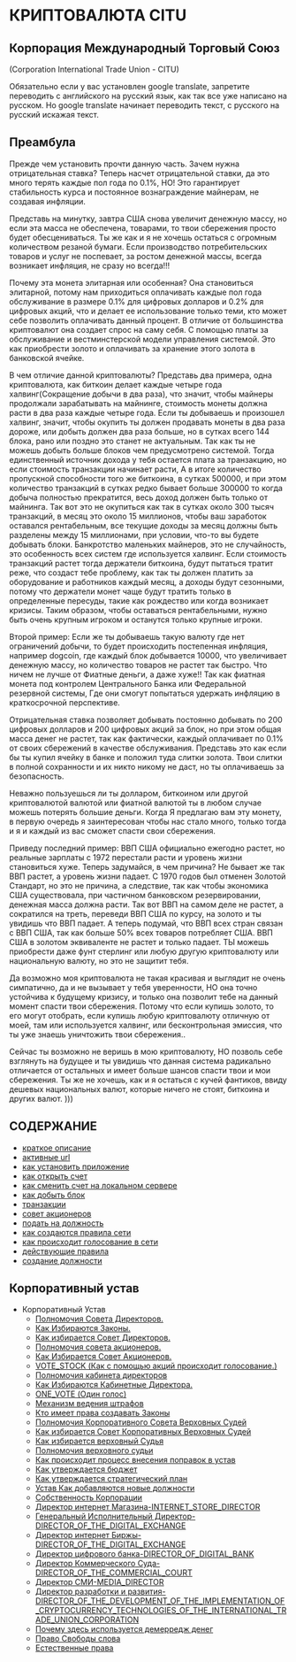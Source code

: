 # КРИПТОВАЛЮТА CITU
## Корпорация Международный Торговый Союз 
(Corporation International Trade Union - CITU)

Обязательно если у вас установлен google translate, запретите переводить с английского на русский язык, 
как так все уже написано на русском. Но google translate начинает переводить текст, с русского на русский искажая текст.

## Преамбула
Прежде чем установить прочти данную часть.
Зачем нужна отрицательная ставка?
Теперь насчет отрицательной ставки, да это много терять каждые пол года по 0.1%, НО!
Это гарантирует стабильность курса и постоянное вознаграждение майнерам, не создавая инфляции.

Представь на минутку, завтра США снова увеличит денежную массу, но если эта масса не обеспечена, товарами, то
твои сбережения просто будет обесцениваться. Ты же как и я не хочешь остаться с огромным количеством резаной бумаги.
Если производство потребительских товаров и услуг не поспевает, за ростом денежной массы, всегда возникает инфляция, не сразу но всегда!!!

Почему эта монета элитарная или особенная?
Она становиться элитарной, потому нам приходиться оплачивать каждые пол года обслуживание в размере 0.1% для цифровых долларов 
и 0.2% для цифровых акций, что и делает ее использование только теми, кто может себе позволить оплачивать данный процент.
В отличие от большинства криптовалют она создает спрос на саму себя. С помощью платы за обслуживание и вестминстерской модели 
управления системой. Это как приобрести золото и оплачивать за хранение этого золота в банковской ячейке.

В чем отличие данной криптовалюты?
Представь два примера, одна криптовалюта, как биткоин делает каждые четыре года халвинг(Сокращение добычи в два раза), что значит, 
чтобы майнеры продолжали зарабатывать на майнинге,
стоимость монеты должна расти в два раза каждые четыре года.
Если ты добываешь и произошел халвинг, значит, чтобы окупить ты должен продавать монеты в два раза дороже,
или добыть должен два раза больше, но в сутках всего 144 блока, рано или поздно это станет не актуальным.
Так как ты не можешь добыть больше блоков чем предусмотрено системой.
Тогда единственный источник дохода у тебя остается плата за транзакцию, но если стоимость транзакции начинает расти,
А в итоге количество пропускной способности того же биткоина, в сутках 500000, и при этом количество транзакций в сутках редко
бывает больше 300000 то когда добыча полностью прекратится, весь доход должен быть только от майнинга.
Так вот это не окупиться как так в сутках около 300 тысяч транзакций, в месяц это около 15 миллионов, чтобы 
ваш заработок оставался рентабельным, все текущие доходы за месяц должны быть разделены между 15 миллионами, 
при условии, что-то вы будете добывать блоки. Банкротство маленьких майнеров, это не случайность, это особенность
всех систем где используется халвинг.
Если стоимость транзакций растет
тогда держатели биткоина, будут пытаться тратит реже, что создаст тебе проблему, как так ты должен платить за оборудование и работников каждый месяц, 
а доходы будут сезонными, потому что держатели монет чаще будут тратить только в определенные пересуды, такие
как рождество или когда возникает кризисы. Таким образом, чтобы оставаться рентабельными, нужно быть очень крупным игроком и останутся только 
крупные игроки.

Второй пример:
Если же ты добываешь такую валюту где нет ограничений добычи, то будет происходить постепенная инфляция, например dogcoin, 
где каждый блок добывается 10000, что увеличивает денежную массу, но количество товаров не растет так быстро.
Что ничем не лучше от Фиатные деньги, а даже хуже!! Так как фиатная монета под контролем Центрального Банка или Федеральной резервной системы,
Где они смогут попытаться удержать инфляцию в краткосрочной перспективе.

Отрицательная ставка позволяет добывать постоянно добывать по 200 цифровых долларов и 200 цифровых акций за блок, но при этом общая масса 
денег не растет, так как фактически,
каждый оплачивает по 0.1% от своих сбережений в качестве обслуживания. Представь это как если бы ты купил ячейку в банке и положил туда слитки золота.
Твои слитки в полной сохранности и их никто никому не даст, но ты оплачиваешь за безопасность.

Неважно пользуешься ли ты долларом, биткоином или другой криптовалютой
валютой или фиатной валютой
ты в любом случае можешь потерять большие деньги.
Когда Я предлагаю вам эту монету, в первую очередь я заинтересован чтобы нас стало много, только тогда и я и каждый из вас сможет спасти свои сбережения.

Приведу последний пример: ВВП США официально ежегодно растет, но реальные зарплаты с 1972 перестали расти и уровень
жизни становиться хуже. Теперь задумайся, в чем причина? Не бывает же так ВВП растет, а уровень жизни падает.
С 1970 годов был отменен Золотой Стандарт, но это не причина, а следствие, так как чтобы экономика США существовала, 
при частичном банковском резервировании, денежная масса должна расти.
Так вот ВВП на самом деле не растет, а сократился на треть, переведи ВВП США по курсу, на золото и ты увидишь что ВВП падает.
А теперь подумай, что ВВП всех стран связан с ВВП США, так как больше 50% всех товаров потребляет США.
ВВП США в золотом эквиваленте не растет и только падает.
ТЫ можешь приобрести даже фунт стерлинг или любую другую криптовалюту или национальную валюту, но это не защитит тебя.

Да возможно моя криптовалюта не такая красивая и выглядит не очень симпатично, да и не вызывает у тебя уверенности,
НО она точно устойчива к будущему кризису, и только она позволит тебе на данный момент спасти твои сбережения.
Потому что если купишь золото, то его могут отобрать, 
если купишь любую криптовалюту отличную от моей, там или используется халвинг, или бесконтрольная эмиссия, что ты уже знаешь уничтожить твои сбережения..

Сейчас ты возможно не веришь в мою криптовалюту, НО позволь себе взглянуть на будущее и ты увидишь что данная система радикально 
отличается от остальных и имеет больше шансов спасти твои и мои сбережения.
Ты же не хочешь, как и я остаться с кучей фантиков, ввиду дешевых национальных валют, которые ничего не стоят, биткоина и других валют. )))



## СОДЕРЖАНИЕ
- [краткое описание](./documentation/preamble.md)
- [активные url](./documentation/active-url.md)
- [как установить приложение](./documentation/install.md)
- [как открыть счет](./documentation/create-account.md)
- [как сменить счет на локальном сервере](./documentation/change-account.md)
- [как добыть блок](./documentation/mine.md)
- [транзакции](./documentation/transactions.md)
- [совет акционеров](./documentation/board-of-shareholders.md)
- [подать на должность](./documentation/management.md)
- [как создаются правила сети](./documentation/create-law.md)
- [как происходит голосование в сети](./documentation/voting-in-network.md)
- [действующие правила](./documentation/current-law.md)
- [создание должности](./documentation/create-postion.md)

## Корпоративный устав
- Корпоративный Устав
  - [Полномочия Совета Директоров.](./charter/POWERS_OF_THE_BOARD_OF_DIRECTORS.md)
  - [Как Избираются Законы.](./charter/HOW_LAWS_ARE_CHOSEN.md)
  - [Как избирается Совет Директоров.](./charter/HOW_THE_BOARD_OF_DIRECTORS_IS_ELECTED.md)
  - [Полномочия совета акционеров.](./charter/POWERS_OF_THE_BOARD_OF_SHAREHOLDERS.md)
  - [Как Избирается Совет Акционеров.](./charter/HOW_SHAREHOLDERS_BOARD_IS_ELECTED.md)
  - [VOTE_STOCK (Как с помощью акций происходит голосование.)](./charter/VOTE_STOCK.md)
  - [Полномочия кабинета директоров](./charter/POWERS_OF_THE_CABINET_OF_DIRECTORS.md)
  - [Как Избираются Кабинетные Директора.](./charter/HOW_CABINET_DIRECTORS_ARE_CHOSEN.md)
  - [ONE_VOTE (Один голос)](./charter/ONE_VOTE.md)
  - [Механизм ведения штрафов](./charter/MECHANISM_FOR_REDUCING_THE_NUMBER_OF_SHARES.md)
  - [Кто имеет права создавать Законы](./charter/WHO_HAS_THE_RIGHT_TO_CREATE_LAWS.md)
  - [Полномочия Корпоративного Совета Верховных Судей](./charter/POWERS_OF_THE_CORPORATE_COUNCIL_OF_JUDGES.md)
  - [Как избирается Совет Корпоративных Верховных Судей](./charter/HOW_THE_CORPORATE_BOARD_OF_JUDGES_IS_ELECTED.md)
  - [Как избирается верховный Судья](./charter/HOW_THE_CHIEF_JUDGE_IS_CHOSEN.md)
  - [Полномочия верховного судьи](./charter/POWERS_OF_THE_CHIEF_JUDGE.md)
  - [Как происходит процесс внесения поправок в устав](./charter/HOW_IS_THE_PROCESS_OF_AMENDING_THE_CHARTER.md)
  - [Как утверждается бюджет](./charter/HOW_THE_BUDGET_IS_APPROVED.md)
  - [Как утверждается стратегический план](./charter/HOW_IS_THE_STRATEGIC.md)
  - [Устав Как добавляются новые должности](./charter/HOW_NEW_POSITIONS_ARE_ADDED.md)
  - [Собственность Корпорации](./charter/PROPERTY_OF_THE_CORPORATION.md)
  - [Директор интернет Магазина-INTERNET_STORE_DIRECTOR](./charter/INTERNET_STORE_DIRECTOR.md)
  - [Генеральный Исполнительный Директор-DIRECTOR_OF_THE_DIGITAL_EXCHANGE](./charter/GENERAL_EXECUTIVE_DIRECTOR.md)
  - [Директор интернет Биржы-DIRECTOR_OF_THE_DIGITAL_EXCHANGE](./charter/DIRECTOR_OF_THE_DIGITAL_EXCHANGE.md)
  - [Директор цифрового банка-DIRECTOR_OF_DIGITAL_BANK](./charter/DIRECTOR_OF_DIGITAL_BANK.md)
  - [Директор Коммерческого Суда-DIRECTOR_OF_THE_COMMERCIAL_COURT](./charter/DIRECTOR_OF_THE_COMMERCIAL_COURT.md)
  - [Директор СМИ-MEDIA_DIRECTOR](./charter/MEDIA_DIRECTOR.md)
  - [Директор разработки и развития-DIRECTOR_OF_THE_DEVELOPMENT_OF_THE_IMPLEMENTATION_OF_CRYPTOCURRENCY_TECHNOLOGIES_OF_THE_INTERNATIONAL_TRADE_UNION_CORPORATION](./charter/DIRECTOR_OF_THE_DEVELOPMENT_OF_THE_IMPLEMENTATION_OF_CRYPTOCURRENCY_TECHNOLOGIES_OF_THE_INTERNATIONAL_TRADE_UNION_CORPORATION.md)
  - [Почему здесь используется демерредж денег](./charter/EXPLANATION_WHY_MONEY_DEMURAGE_IS_USED_HERE.md)
  - [Право Свободы слова](./charter/FREEDOM_OF_SPEECH.md)
  - [Естественные права](./charter/RIGHTS.md)
